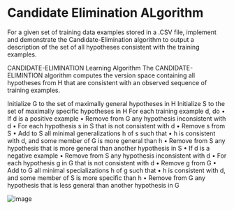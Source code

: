 # Candidate Elimination ALgorithm

For a given set of training data examples stored in a .CSV file, implement and demonstrate 
the Candidate-Elimination algorithm to output a description of the set of all hypotheses 
consistent with the training examples.

CANDIDATE-ELIMINATION Learning Algorithm
The CANDIDATE-ELIMINTION algorithm computes the version space containing all 
hypotheses from H that are consistent with an observed sequence of training examples.

Initialize G to the set of maximally general hypotheses in H
Initialize S to the set of maximally specific hypotheses in H
For each training example d, do
• If d is a positive example
• Remove from G any hypothesis inconsistent with d
• For each hypothesis s in S that is not consistent with d
• Remove s from S
• Add to S all minimal generalizations h of s such that
• h is consistent with d, and some member of G is more general than h
• Remove from S any hypothesis that is more general than another hypothesis in S
• If d is a negative example
• Remove from S any hypothesis inconsistent with d
• For each hypothesis g in G that is not consistent with d
• Remove g from G
• Add to G all minimal specializations h of g such that
• h is consistent with d, and some member of S is more specific than h
• Remove from G any hypothesis that is less general than another hypothesis in G

![image](https://github.com/ShreyaAR16/ML_OEE/assets/78254931/ab60b922-6ca2-4e52-bbff-a09f4227a134)



